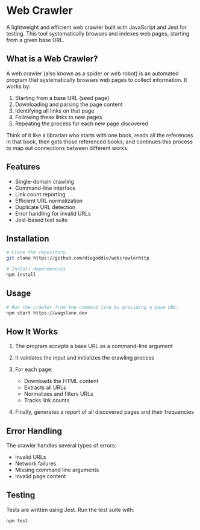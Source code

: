 # Web Crawler

A lightweight and efficient web crawler built with JavaScript and Jest for testing. This tool systematically browses and indexes web pages, starting from a given base URL.

## What is a Web Crawler?

A web crawler (also known as a spider or web robot) is an automated program that systematically browses web pages to collect information. It works by:

1. Starting from a base URL (seed page)
2. Downloading and parsing the page content
3. Identifying all links on that page
4. Following these links to new pages
5. Repeating the process for each new page discovered

Think of it like a librarian who starts with one book, reads all the references in that book, then gets those referenced books, and continues this process to map out connections between different works.

## Features

- Single-domain crawling
- Command-line interface
- Link count reporting
- Efficient URL normalization
- Duplicate URL detection
- Error handling for invalid URLs
- Jest-based test suite

## Installation

```bash
# Clone the repository
git clone https://github.com/diegoddie/webcrawlerhttp

# Install dependencies
npm install
```

## Usage

```bash
# Run the crawler from the command line by providing a base URL:
npm start https://wagslane.dev
```

## How It Works

1. The program accepts a base URL as a command-line argument
2. It validates the input and initializes the crawling process
3. For each page:
    - Downloads the HTML content
    - Extracts all URLs
    - Normalizes and filters URLs
    - Tracks link counts

4. Finally, generates a report of all discovered pages and their frequencies

## Error Handling

The crawler handles several types of errors:

- Invalid URLs
- Network failures
- Missing command line arguments
- Invalid page content

## Testing
Tests are written using Jest. Run the test suite with:

```bash
npm test
```

